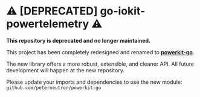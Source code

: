 # ⚠️ [DEPRECATED] go-iokit-powertelemetry ⚠️

**This repository is deprecated and no longer maintained.**

This project has been completely redesigned and renamed to **[powerkit-go](https://github.com/peterneutron/powerkit-go)**.

The new library offers a more robust, extensible, and cleaner API. All future development will happen at the new repository.

Please update your imports and dependencies to use the new module:
`github.com/peterneutron/powerkit-go`